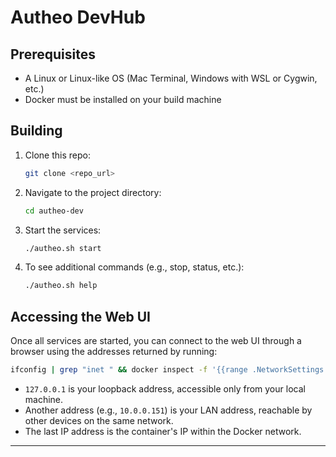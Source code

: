 # Autheo DevHub

## Prerequisites
- A Linux or Linux-like OS (Mac Terminal, Windows with WSL or Cygwin, etc.)
- Docker must be installed on your build machine

## Building
1. Clone this repo:
   ```sh
   git clone <repo_url>
   ```
2. Navigate to the project directory:
   ```sh
   cd autheo-dev
   ```
3. Start the services:
   ```sh
   ./autheo.sh start
   ```
4. To see additional commands (e.g., stop, status, etc.):
   ```sh
   ./autheo.sh help
   ```

## Accessing the Web UI
Once all services are started, you can connect to the web UI through a browser using the addresses returned by running:

```sh
ifconfig | grep "inet " && docker inspect -f '{{range .NetworkSettings.Networks}}{{.IPAddress}}{{end}}' autheo-devhub-webui
```

- `127.0.0.1` is your loopback address, accessible only from your local machine.
- Another address (e.g., `10.0.0.151`) is your LAN address, reachable by other devices on the same network.
- The last IP address is the container's IP within the Docker network.

---